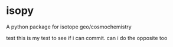 # isopy
A python package for isotope geo/cosmochemistry

test this is my test to see if i can commit. can i do the opposite too
